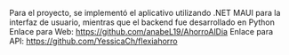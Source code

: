 Para el proyecto, se implementó el aplicativo utilizando .NET MAUI para la interfaz de usuario, mientras que el backend fue desarrollado en Python
Enlace para Web: https://github.com/anabeL19/AhorroAlDia
Enlace para API: https://github.com/YessicaCh/flexiahorro
